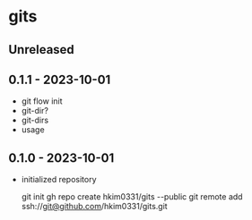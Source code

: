 # gits

## Unreleased

## 0.1.1 - 2023-10-01
- git flow init
- git-dir?
- git-dirs
- usage

## 0.1.0 - 2023-10-01
- initialized repository

    git init
    gh repo create hkim0331/gits --public
    git remote add ssh://git@github.com/hkim0331/gits.git
